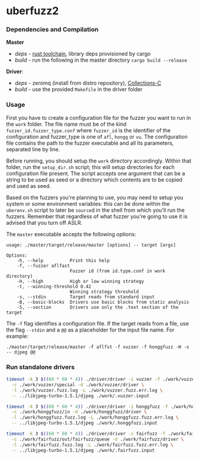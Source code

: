 # uberfuzz2

### Dependencies and Compilation

**Master**
  - *deps* - [rust toolchain](https://www.rustup.rs/), library deps provisioned by cargo
  - *build* - run the following in the master directory `cargo build --release`

**Driver**:
  - *deps* - zeromq (install from distro repository), [Collections-C](https://github.com/srdja/Collections-C/)
  - *build* - use the provided `Makefile` in the driver folder


### Usage

First you have to create a configuration file for the fuzzer you want to run in
the `work` folder. The file name must be of the kind
`fuzzer_id.fuzzer_type.conf` where `fuzzer_id` is the identifier of the
configuration and fuzzer_type is one of `afl`, `hongg` or `vu`. The
configuration file contains the path to the fuzzer executable and all its
parameters, separated line by line.

Before running, you should setup the `work` directory accordingly. Within that
folder, run the `setup_dir.sh` script; this will setup directories for each
configuration file present. The script accepts one argument that can be a string
to be used as seed or a directory which contents are to be copied and used as
seed.

Based on the fuzzers you're planning to use, you may need to setup you system or
some environment variables: this can be done within the `uberenv.sh` script to
later be `source`d in the shell from which you'll run the fuzzers. Remember that
regardless of what fuzzer you're going to use it is advised that you turn off
ASLR.

The `master` executable accepts the following options:
```
usage: ./master/target/release/master [options] -- target [args]

Options:
    -h, --help          Print this help
    -f, --fuzzer aflfast
                        Fuzzer id (from id.type.conf in work directory)
    -H, --high          High or low winning strategy
    -t, --winning-threshold 0.42
                        Winning strategy threshold
    -s, --stdin         Target reads from standard input
    -B, --basic-blocks  Drivers use basic blocks from static analysis
    -S, --section       Drivers use only the .text section of the target
```

The `-f` flag identifies a configuration file. If the target reads from a file,
use the flag `--stdin` and a `@@` as a placeholder for the input file name. For
example:

`./master/target/release/master -f aflfst -f vuzzer -f honggfuzz -H -s -- djpeg @@`


### Run standalone drivers
```sh
timeout -k 3 $((60 * 60 * 4)) ./driver/driver -i vuzzer -f ./work/vuzzer.vu.conf \
  -c ./work/vuzzer/special -d ./work/vuzzer/driver \
  -l ./work/vuzzer.fuzz.log -L ./work/vuzzer.fuzz.err.log \
  -- ../libjpeg-turbo-1.5.1/djpeg ./work/.vuzzer.input

timeout -k 3 $((60 * 60 * 4)) ./driver/driver -i honggfuzz -f ./work/honggfuzz.hongg.conf \
  -c ./work/honggfuzz/in -d ./work/honggfuzz/driver \
  -l ./work/honggfuzz.fuzz.log -L ./work/honggfuzz.fuzz.err.log \
  -- ../libjpeg-turbo-1.5.1/djpeg ./work/.honggfuzz.input

timeout -k 3 $((60 * 60 * 4)) ./driver/driver -i fairfuzz -f ./work/fairfuzz.afl.conf \
  -c ./work/fairfuzz/out/fairfuzz/queue -d ./work/fairfuzz/driver \
  -l ./work/fairfuzz.fuzz.log -L ./work/fairfuzz.fuzz.err.log \
  -- ../libjpeg-turbo-1.5.1/djpeg ./work/.fairfuzz.input
```
